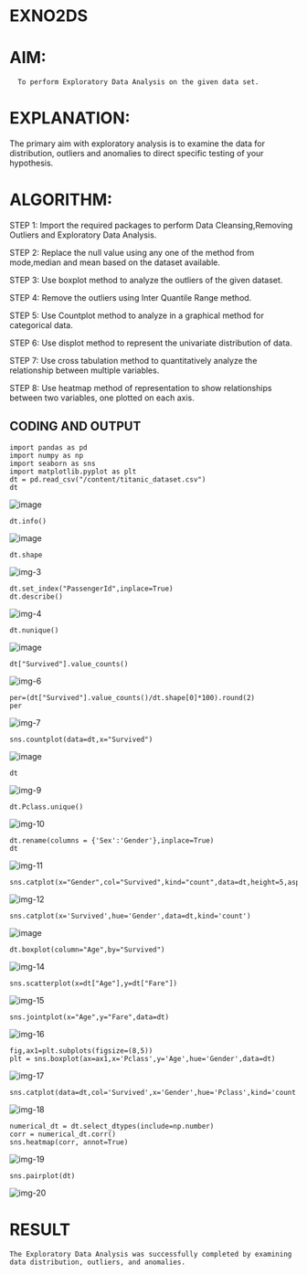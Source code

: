 # EXNO2DS
# AIM:
      To perform Exploratory Data Analysis on the given data set.
      
# EXPLANATION:
  The primary aim with exploratory analysis is to examine the data for distribution, outliers and anomalies to direct specific testing of your hypothesis.
  
# ALGORITHM:
STEP 1: Import the required packages to perform Data Cleansing,Removing Outliers and Exploratory Data Analysis.

STEP 2: Replace the null value using any one of the method from mode,median and mean based on the dataset available.

STEP 3: Use boxplot method to analyze the outliers of the given dataset.

STEP 4: Remove the outliers using Inter Quantile Range method.

STEP 5: Use Countplot method to analyze in a graphical method for categorical data.

STEP 6: Use displot method to represent the univariate distribution of data.

STEP 7: Use cross tabulation method to quantitatively analyze the relationship between multiple variables.

STEP 8: Use heatmap method of representation to show relationships between two variables, one plotted on each axis.

## CODING AND OUTPUT
```
import pandas as pd
import numpy as np
import seaborn as sns
import matplotlib.pyplot as plt
dt = pd.read_csv("/content/titanic_dataset.csv")
dt
```

![image](https://github.com/user-attachments/assets/e4903e4a-354c-41d4-a42c-d85fec4ec9dc)


```
dt.info()
```
![image](https://github.com/user-attachments/assets/352fa5b1-99fd-4dfd-96b0-f81b678836ca)

```
dt.shape
```

![img-3](https://github.com/user-attachments/assets/619c5de7-5d10-4015-8293-8aed5a17df5d)

```
dt.set_index("PassengerId",inplace=True)
dt.describe()
```

![img-4](https://github.com/user-attachments/assets/19348d67-ed29-49d2-938a-0407037516a3)

```
dt.nunique()
```

![image](https://github.com/user-attachments/assets/79a1d0d7-c51d-4a6b-a3e1-b5954bbe6dd2)


```
dt["Survived"].value_counts()
```

![img-6](https://github.com/user-attachments/assets/03bdbabd-0895-403e-bc17-205e8424a92b)

```
per=(dt["Survived"].value_counts()/dt.shape[0]*100).round(2)
per
```

![img-7](https://github.com/user-attachments/assets/ab5bf193-c718-4fcf-a389-3774c12c26de)

```
sns.countplot(data=dt,x="Survived")
```

![image](https://github.com/user-attachments/assets/82e6cfab-8a7b-469b-85cd-1b14a258a9ef)

```
dt
```

![img-9](https://github.com/user-attachments/assets/f93802c0-e75e-4e12-8dfd-e1a1a539e2e1)

```
dt.Pclass.unique()
```

![img-10](https://github.com/user-attachments/assets/046f98c9-01a3-4434-ba8c-a68a55369c40)

```
dt.rename(columns = {'Sex':'Gender'},inplace=True)
dt
```

![img-11](https://github.com/user-attachments/assets/ababd095-8893-44ce-a02c-7c3bd0a4e305)

```
sns.catplot(x="Gender",col="Survived",kind="count",data=dt,height=5,aspect=.7)
```

![img-12](https://github.com/user-attachments/assets/3dd3a71e-567c-4f02-833f-d9043776f228)

```
sns.catplot(x='Survived',hue='Gender',data=dt,kind='count')
```

![image](https://github.com/user-attachments/assets/a12537c6-32f8-44a3-82d0-7fa25153cb10)

```
dt.boxplot(column="Age",by="Survived")
```

![img-14](https://github.com/user-attachments/assets/84c170d4-1751-41f9-bd66-ab02287c3b40)

```
sns.scatterplot(x=dt["Age"],y=dt["Fare"])
```

![img-15](https://github.com/user-attachments/assets/143c3649-20de-4ed6-9c66-2a374c059126)

```
sns.jointplot(x="Age",y="Fare",data=dt)
```

![img-16](https://github.com/user-attachments/assets/945f497c-8180-49fa-81ea-7e0087325c72)

```
fig,ax1=plt.subplots(figsize=(8,5))
plt = sns.boxplot(ax=ax1,x='Pclass',y='Age',hue='Gender',data=dt)
```

![img-17](https://github.com/user-attachments/assets/d047cd4e-2318-43cb-b655-34fd01eed94f)

```
sns.catplot(data=dt,col='Survived',x='Gender',hue='Pclass',kind='count')
```

![img-18](https://github.com/user-attachments/assets/613f81d8-686c-468b-9c50-070745d8b5e5)

```
numerical_dt = dt.select_dtypes(include=np.number)
corr = numerical_dt.corr()
sns.heatmap(corr, annot=True)
```

![img-19](https://github.com/user-attachments/assets/7afa48fc-10fb-4715-bc55-0f46b4dc6466)

```
sns.pairplot(dt)
```

![img-20](https://github.com/user-attachments/assets/8dc87f7e-b40f-42fe-92bf-554779489df6)

# RESULT
    The Exploratory Data Analysis was successfully completed by examining data distribution, outliers, and anomalies.
